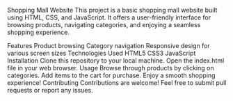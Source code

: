 Shopping Mall Website
This project is a basic shopping mall website built using HTML, CSS, and JavaScript. It offers a user-friendly interface for browsing products, navigating categories, and enjoying a seamless shopping experience.

Features
Product browsing
Category navigation
Responsive design for various screen sizes
Technologies Used
HTML5
CSS3
JavaScript
Installation
Clone this repository to your local machine.
Open the index.html file in your web browser.
Usage
Browse through products by clicking on categories.
Add items to the cart for purchase.
Enjoy a smooth shopping experience!
Contributing
Contributions are welcome! Feel free to submit pull requests or report any issues.
